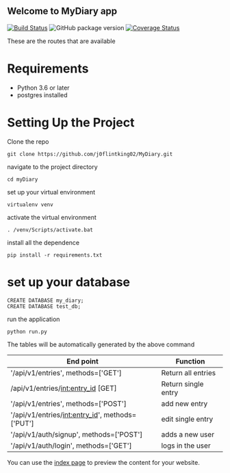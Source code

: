 ## Welcome to MyDiary app

[![Build Status](https://travis-ci.org/j0flintking02/MyDiary.svg?branch=newFeature)](https://travis-ci.org/j0flintking02/MyDiary) ![GitHub package version](https://img.shields.io/github/package-json/v/badges/shields.svg) [![Coverage Status](https://coveralls.io/repos/github/j0flintking02/MyDiary/badge.svg?branch=newFeature)](https://coveralls.io/github/j0flintking02/MyDiary?branch=newFeature)   

These are the routes that are available

# Requirements
   - Python 3.6 or later
   - postgres installed

# Setting Up the Project
Clone the repo
```
git clone https://github.com/j0flintking02/MyDiary.git
``` 
navigate to the project directory
```
cd myDiary
```
set up your virtual environment 
```
virtualenv venv
```
activate the virtual environment
```
. /venv/Scripts/activate.bat
``` 
install all the dependence
```
pip install -r requirements.txt
```
# set up your database
```postgresplsql
CREATE DATABASE my_diary;
CREATE DATABASE test_db;
```

run the application
```commandline
python run.py
```
The tables will be automatically generated by the above command

| End point                                            |   Function          |
|------------------------------------------------------|---------------------|
| '/api/v1/entries', methods=['GET']                   | Return all entries  |
| /api/v1/entries/<int:entry_id> [GET]                 | Return single entry |
| '/api/v1/entries', methods=['POST']                  | add new entry       |
|'/api/v1/entries/<int:entry_id>', methods=['PUT']     | edit single entry   |
|'/api/v1/auth/signup', methods=['POST']               | adds a new user     |
|'/api/v1/auth/login', methods=['GET']                 | logs in the user    |
You can use the [index page](https://j0flintking02.github.io/MyDiary/) to  preview the content for your website.